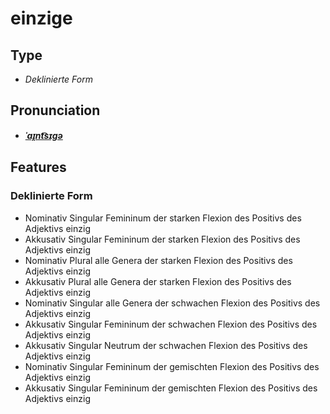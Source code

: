 # einzige
## Type
- _Deklinierte Form_
## Pronunciation
- **_[ˈaɪ̯nt͡sɪɡə](https://commons.wikimedia.org/wiki/File:De-einzige.ogg)_**
## Features
### Deklinierte Form
- Nominativ Singular Femininum der starken Flexion des Positivs des Adjektivs einzig
- Akkusativ Singular Femininum der starken Flexion des Positivs des Adjektivs einzig
- Nominativ Plural alle Genera der starken Flexion des Positivs des Adjektivs einzig
- Akkusativ Plural alle Genera der starken Flexion des Positivs des Adjektivs einzig
- Nominativ Singular alle Genera der schwachen Flexion des Positivs des Adjektivs einzig
- Akkusativ Singular Femininum der schwachen Flexion des Positivs des Adjektivs einzig
- Akkusativ Singular Neutrum der schwachen Flexion des Positivs des Adjektivs einzig
- Nominativ Singular Femininum der gemischten Flexion des Positivs des Adjektivs einzig
- Akkusativ Singular Femininum der gemischten Flexion des Positivs des Adjektivs einzig
